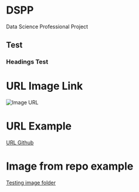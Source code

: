 # DSPP
Data Science Professional Project
## Test

### Headings Test

# URL Image Link
![Image URL](https://i0.wp.com/statisticsbyjim.com/wp-content/uploads/2020/07/TimeSeriesTrade.png?fit=576%2C384&ssl=1)

# URL Example

[URL Github](https://github.com/)

# Image from repo example

[Testing image folder](/asset/images/bus-road-against-sky.jpg)
